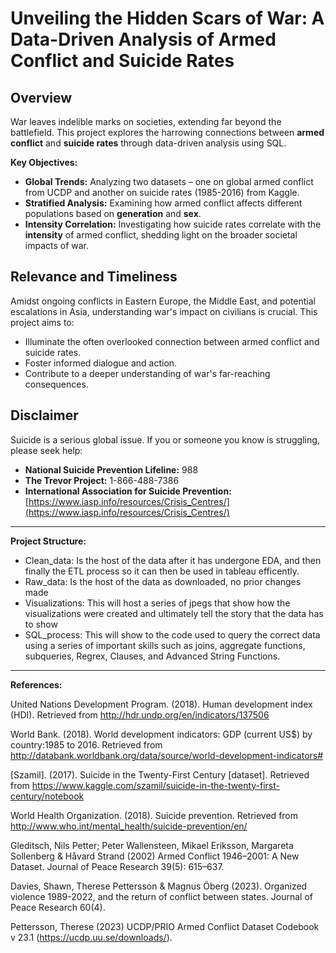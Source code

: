# Unveiling the Hidden Scars of War: A Data-Driven Analysis of Armed Conflict and Suicide Rates

## Overview

War leaves indelible marks on societies, extending far beyond the battlefield. This project explores the harrowing connections between **armed conflict** and **suicide rates** through data-driven analysis using SQL.

**Key Objectives:**

- **Global Trends:** Analyzing two datasets – one on global armed conflict from UCDP and another on suicide rates (1985-2016) from Kaggle.
- **Stratified Analysis:** Examining how armed conflict affects different populations based on **generation** and **sex**.
- **Intensity Correlation:** Investigating how suicide rates correlate with the **intensity** of armed conflict, shedding light on the broader societal impacts of war.

## Relevance and Timeliness

Amidst ongoing conflicts in Eastern Europe, the Middle East, and potential escalations in Asia, understanding war's impact on civilians is crucial. This project aims to:

- Illuminate the often overlooked connection between armed conflict and suicide rates.
- Foster informed dialogue and action.
- Contribute to a deeper understanding of war's far-reaching consequences.

## Disclaimer

Suicide is a serious global issue. If you or someone you know is struggling, please seek help:

* **National Suicide Prevention Lifeline:** 988
* **The Trevor Project:** 1-866-488-7386
* **International Association for Suicide Prevention:** [https://www.iasp.info/resources/Crisis_Centres/](https://www.iasp.info/resources/Crisis_Centres/)

---

**Project Structure:**

* Clean_data: Is the host of the data after it has undergone EDA, and then finally the ETL process so it can then be used in tableau efficently.
* Raw_data: Is the host of the data as downloaded, no prior changes made
* Visualizations: This will host a series of jpegs that show how the visualizations were created and ultimately tell the story that the data has to show
* SQL_process: This will show to the code used to query the correct data using a series of important skills such as joins, aggregate functions, subqueries, Regrex, Clauses, and Advanced String Functions.
---

**References:**

United Nations Development Program. (2018). Human development index (HDI). Retrieved from http://hdr.undp.org/en/indicators/137506

World Bank. (2018). World development indicators: GDP (current US$) by country:1985 to 2016. Retrieved from http://databank.worldbank.org/data/source/world-development-indicators#

[Szamil]. (2017). Suicide in the Twenty-First Century [dataset]. Retrieved from https://www.kaggle.com/szamil/suicide-in-the-twenty-first-century/notebook

World Health Organization. (2018). Suicide prevention. Retrieved from http://www.who.int/mental_health/suicide-prevention/en/

Gleditsch, Nils Petter; Peter Wallensteen, Mikael Eriksson, Margareta Sollenberg & Håvard Strand
(2002) Armed Conflict 1946–2001: A New Dataset. Journal of Peace Research 39(5): 615–637.

Davies, Shawn, Therese Pettersson & Magnus Öberg (2023). Organized violence 1989-2022, and
the return of conflict between states. Journal of Peace Research 60(4).

Pettersson, Therese (2023) UCDP/PRIO Armed Conflict Dataset Codebook v 23.1 (https://ucdp.uu.se/downloads/). 
